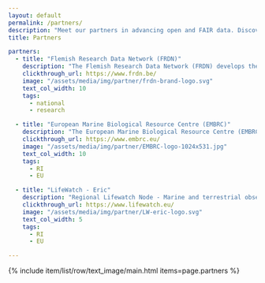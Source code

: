 ```yaml
---
layout: default
permalink: /partners/
description: "Meet our partners in advancing open and FAIR data. Discover how organizations like FRDN, EMBRC, and LifeWatch are revolutionizing research data management."
title: Partners

partners:
  - title: "Flemish Research Data Network (FRDN)"
    description: "The Flemish Research Data Network (FRDN) develops the preconditions necessary to motivate and enable researchers from Flemish research performing organizations to exchange and reuse (FAIR) research (meta) data. This contributes to the integrity, quality, and efficiency of research and thus to accelerating innovation in society. The FRDN is a network of 36 Flemish research performing organizations who work together on Open and FAIR data. Important partners are the Flemish funding agencies and the regional nodes of European Research Infrastructures (ESFRI)"
    clickthrough_url: https://www.frdn.be/
    image: "/assets/media/img/partner/frdn-brand-logo.svg"
    text_col_width: 10
    tags:
      - national
      - research

  - title: "European Marine Biological Resource Centre (EMBRC)"
    description: "The European Marine Biological Resource Centre (EMBRC) aims to advance fundamental and applied marine biology and ecology research, while promoting the development of blue biotechnology. This is achieved by facilitating access to marine organisms and ecosystems, experimental facilities, technological platforms, and relevant services in its 32 marine stations and research institutes in 10 European countries including Belgium in support of robust and efficient research."
    clickthrough_url: https://www.embrc.eu/
    image: "/assets/media/img/partner/EMBRC-logo-1024x531.jpg"
    text_col_width: 10
    tags:
      - RI
      - EU 

  - title: "LifeWatch - Eric"
    description: "Regional Lifewatch Node - Marine and terrestrial observatories, models and data systems."
    clickthrough_url: https://www.lifewatch.eu/
    image: "/assets/media/img/partner/LW-eric-logo.svg"
    text_col_width: 5
    tags:
      - RI
      - EU

---
```


{% include item/list/row/text_image/main.html items=page.partners %}